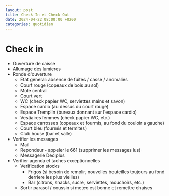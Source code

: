 ```yaml
--- 
layout: post 
title: Check In et Check Out
date: 2024-04-22 08:00:00 +0200
categories: quotidien
---
```


# Check in

- Ouverture de caisse
- Allumage des lumieres
- Ronde d'ouverture
  - Etat general: absence de fuites / casse / anomalies
  - Court rouge (copeaux de bois au sol)
  - Mole central
  - Court vert
  - WC (check papier WC, serviettes mains et savon)
  - Espace cardio (au dessus du court rouge)
  - Espace Tremplin (bureaux donnant sur l'espace cardio)
  - Vestiaires femmes (check papier WC, etc.)
  - Espace carrosses (copeaux et fourmis, au fond du couloir a gauche)
  - Court bleu (fourmis et termites)
  - Club house (bar et salle)
- Verifier les messages
  - Mail
  - Repondeur - appeler le 661 (supprimer les messages lus)
  - Messagerie Deciplus
- Verifier agenda et taches exceptionnelles
  - Verification stocks
    - Frigos (si besoin de remplir, nouvelles bouteilles toujours au fond derriere les plus vieilles)
    - Bar (citrons, snacks, sucre, serviettes, mouchoirs, etc.)
  - Sortir parasol / coussin si meteo est bonne et remettre chaises

